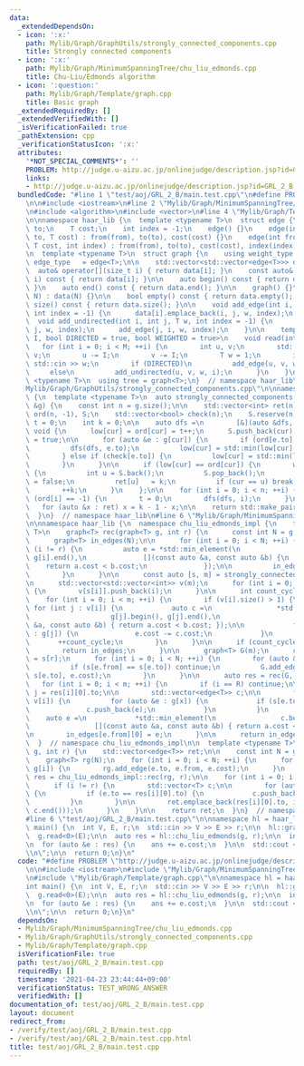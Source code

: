 ```yaml
---
data:
  _extendedDependsOn:
  - icon: ':x:'
    path: Mylib/Graph/GraphUtils/strongly_connected_components.cpp
    title: Strongly connected components
  - icon: ':x:'
    path: Mylib/Graph/MinimumSpanningTree/chu_liu_edmonds.cpp
    title: Chu-Liu/Edmonds algorithm
  - icon: ':question:'
    path: Mylib/Graph/Template/graph.cpp
    title: Basic graph
  _extendedRequiredBy: []
  _extendedVerifiedWith: []
  _isVerificationFailed: true
  _pathExtension: cpp
  _verificationStatusIcon: ':x:'
  attributes:
    '*NOT_SPECIAL_COMMENTS*': ''
    PROBLEM: http://judge.u-aizu.ac.jp/onlinejudge/description.jsp?id=GRL_2_B
    links:
    - http://judge.u-aizu.ac.jp/onlinejudge/description.jsp?id=GRL_2_B
  bundledCode: "#line 1 \"test/aoj/GRL_2_B/main.test.cpp\"\n#define PROBLEM \"http://judge.u-aizu.ac.jp/onlinejudge/description.jsp?id=GRL_2_B\"\
    \n\n#include <iostream>\n#line 2 \"Mylib/Graph/MinimumSpanningTree/chu_liu_edmonds.cpp\"\
    \n#include <algorithm>\n#include <vector>\n#line 4 \"Mylib/Graph/Template/graph.cpp\"\
    \n\nnamespace haar_lib {\n  template <typename T>\n  struct edge {\n    int from,\
    \ to;\n    T cost;\n    int index = -1;\n    edge() {}\n    edge(int from, int\
    \ to, T cost) : from(from), to(to), cost(cost) {}\n    edge(int from, int to,\
    \ T cost, int index) : from(from), to(to), cost(cost), index(index) {}\n  };\n\
    \n  template <typename T>\n  struct graph {\n    using weight_type = T;\n    using\
    \ edge_type   = edge<T>;\n\n    std::vector<std::vector<edge<T>>> data;\n\n  \
    \  auto& operator[](size_t i) { return data[i]; }\n    const auto& operator[](size_t\
    \ i) const { return data[i]; }\n\n    auto begin() const { return data.begin();\
    \ }\n    auto end() const { return data.end(); }\n\n    graph() {}\n    graph(int\
    \ N) : data(N) {}\n\n    bool empty() const { return data.empty(); }\n    int\
    \ size() const { return data.size(); }\n\n    void add_edge(int i, int j, T w,\
    \ int index = -1) {\n      data[i].emplace_back(i, j, w, index);\n    }\n\n  \
    \  void add_undirected(int i, int j, T w, int index = -1) {\n      add_edge(i,\
    \ j, w, index);\n      add_edge(j, i, w, index);\n    }\n\n    template <size_t\
    \ I, bool DIRECTED = true, bool WEIGHTED = true>\n    void read(int M) {\n   \
    \   for (int i = 0; i < M; ++i) {\n        int u, v;\n        std::cin >> u >>\
    \ v;\n        u -= I;\n        v -= I;\n        T w = 1;\n        if (WEIGHTED)\
    \ std::cin >> w;\n        if (DIRECTED)\n          add_edge(u, v, w, i);\n   \
    \     else\n          add_undirected(u, v, w, i);\n      }\n    }\n  };\n\n  template\
    \ <typename T>\n  using tree = graph<T>;\n}  // namespace haar_lib\n#line 5 \"\
    Mylib/Graph/GraphUtils/strongly_connected_components.cpp\"\n\nnamespace haar_lib\
    \ {\n  template <typename T>\n  auto strongly_connected_components(const graph<T>\
    \ &g) {\n    const int n = g.size();\n\n    std::vector<int> ret(n), low(n, -1),\
    \ ord(n, -1), S;\n    std::vector<bool> check(n);\n    S.reserve(n);\n    int\
    \ t = 0;\n    int k = 0;\n\n    auto dfs =\n        [&](auto &dfs, int cur) ->\
    \ void {\n      low[cur] = ord[cur] = t++;\n      S.push_back(cur);\n      check[cur]\
    \ = true;\n\n      for (auto &e : g[cur]) {\n        if (ord[e.to] == -1) {\n\
    \          dfs(dfs, e.to);\n          low[cur] = std::min(low[cur], low[e.to]);\n\
    \        } else if (check[e.to]) {\n          low[cur] = std::min(low[cur], low[e.to]);\n\
    \        }\n      }\n\n      if (low[cur] == ord[cur]) {\n        while (true)\
    \ {\n          int u = S.back();\n          S.pop_back();\n          check[u]\
    \ = false;\n          ret[u]   = k;\n          if (cur == u) break;\n        }\n\
    \        ++k;\n      }\n    };\n\n    for (int i = 0; i < n; ++i) {\n      if\
    \ (ord[i] == -1) {\n        t = 0;\n        dfs(dfs, i);\n      }\n    }\n\n \
    \   for (auto &x : ret) x = k - 1 - x;\n\n    return std::make_pair(ret, k);\n\
    \  }\n}  // namespace haar_lib\n#line 6 \"Mylib/Graph/MinimumSpanningTree/chu_liu_edmonds.cpp\"\
    \n\nnamespace haar_lib {\n  namespace chu_liu_edmonds_impl {\n    template <typename\
    \ T>\n    graph<T> rec(graph<T> g, int r) {\n      const int N = g.size();\n\n\
    \      graph<T> in_edges(N);\n\n      for (int i = 0; i < N; ++i) {\n        if\
    \ (i != r) {\n          auto e = *std::min_element(\n              g[i].begin(),\
    \ g[i].end(),\n              [](const auto &a, const auto &b) {\n            \
    \    return a.cost < b.cost;\n              });\n\n          in_edges[i].push_back(e);\n\
    \        }\n      }\n\n      const auto [s, m] = strongly_connected_components(in_edges);\n\
    \n      std::vector<std::vector<int>> v(m);\n      for (int i = 0; i < N; ++i)\
    \ {\n        v[s[i]].push_back(i);\n      }\n\n      int count_cycle = 0;\n  \
    \    for (int i = 0; i < m; ++i) {\n        if (v[i].size() > 1) {\n         \
    \ for (int j : v[i]) {\n            auto c =\n                *std::min_element(\n\
    \                    g[j].begin(), g[j].end(),\n                    [](const auto\
    \ &a, const auto &b) { return a.cost < b.cost; });\n\n            for (auto &e\
    \ : g[j]) {\n              e.cost -= c.cost;\n            }\n          }\n   \
    \       ++count_cycle;\n        }\n      }\n\n      if (count_cycle == 0) {\n\
    \        return in_edges;\n      }\n\n      graph<T> G(m);\n      const int R\
    \ = s[r];\n      for (int i = 0; i < N; ++i) {\n        for (auto &e : g[i]) {\n\
    \          if (s[e.from] == s[e.to]) continue;\n          G.add_edge(s[e.from],\
    \ s[e.to], e.cost);\n        }\n      }\n\n      auto res = rec(G, R);\n\n   \
    \   for (int i = 0; i < m; ++i) {\n        if (i == R) continue;\n\n        int\
    \ j = res[i][0].to;\n\n        std::vector<edge<T>> c;\n\n        for (int x :\
    \ v[i]) {\n          for (auto &e : g[x]) {\n            if (s[e.to] == j) {\n\
    \              c.push_back(e);\n            }\n          }\n        }\n\n    \
    \    auto e =\n            *std::min_element(\n                c.begin(), c.end(),\n\
    \                [](const auto &a, const auto &b) { return a.cost < b.cost; });\n\
    \n        in_edges[e.from][0] = e;\n      }\n\n      return in_edges;\n    }\n\
    \  }  // namespace chu_liu_edmonds_impl\n\n  template <typename T>\n  auto chu_liu_edmonds(graph<T>\
    \ g, int r) {\n    std::vector<edge<T>> ret;\n\n    const int N = g.size();\n\n\
    \    graph<T> rg(N);\n    for (int i = 0; i < N; ++i) {\n      for (auto &e :\
    \ g[i]) {\n        rg.add_edge(e.to, e.from, e.cost);\n      }\n    }\n\n    auto\
    \ res = chu_liu_edmonds_impl::rec(rg, r);\n\n    for (int i = 0; i < N; ++i) {\n\
    \      if (i != r) {\n        std::vector<T> c;\n\n        for (auto &e : rg[i])\
    \ {\n          if (e.to == res[i][0].to) {\n            c.push_back(e.cost);\n\
    \          }\n        }\n\n        ret.emplace_back(res[i][0].to, i, *std::min_element(c.begin(),\
    \ c.end()));\n      }\n    }\n\n    return ret;\n  }\n}  // namespace haar_lib\n\
    #line 6 \"test/aoj/GRL_2_B/main.test.cpp\"\n\nnamespace hl = haar_lib;\n\nint\
    \ main() {\n  int V, E, r;\n  std::cin >> V >> E >> r;\n\n  hl::graph<int> g(V);\n\
    \  g.read<0>(E);\n\n  auto res = hl::chu_liu_edmonds(g, r);\n\n  int ans = 0;\n\
    \n  for (auto &e : res) {\n    ans += e.cost;\n  }\n\n  std::cout << ans << \"\
    \\n\";\n\n  return 0;\n}\n"
  code: "#define PROBLEM \"http://judge.u-aizu.ac.jp/onlinejudge/description.jsp?id=GRL_2_B\"\
    \n\n#include <iostream>\n#include \"Mylib/Graph/MinimumSpanningTree/chu_liu_edmonds.cpp\"\
    \n#include \"Mylib/Graph/Template/graph.cpp\"\n\nnamespace hl = haar_lib;\n\n\
    int main() {\n  int V, E, r;\n  std::cin >> V >> E >> r;\n\n  hl::graph<int> g(V);\n\
    \  g.read<0>(E);\n\n  auto res = hl::chu_liu_edmonds(g, r);\n\n  int ans = 0;\n\
    \n  for (auto &e : res) {\n    ans += e.cost;\n  }\n\n  std::cout << ans << \"\
    \\n\";\n\n  return 0;\n}\n"
  dependsOn:
  - Mylib/Graph/MinimumSpanningTree/chu_liu_edmonds.cpp
  - Mylib/Graph/GraphUtils/strongly_connected_components.cpp
  - Mylib/Graph/Template/graph.cpp
  isVerificationFile: true
  path: test/aoj/GRL_2_B/main.test.cpp
  requiredBy: []
  timestamp: '2021-04-23 23:44:44+09:00'
  verificationStatus: TEST_WRONG_ANSWER
  verifiedWith: []
documentation_of: test/aoj/GRL_2_B/main.test.cpp
layout: document
redirect_from:
- /verify/test/aoj/GRL_2_B/main.test.cpp
- /verify/test/aoj/GRL_2_B/main.test.cpp.html
title: test/aoj/GRL_2_B/main.test.cpp
---
```

